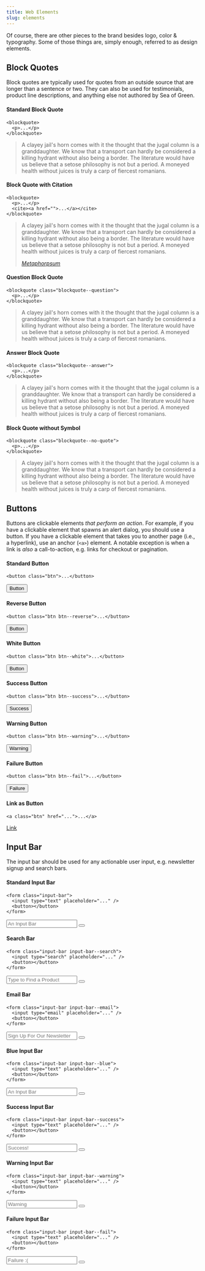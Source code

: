 ```yaml
---
title: Web Elements
slug: elements
---
```


Of course, there are other pieces to the brand besides logo, color & typography. Some of those things are, simply enough, referred to as design elements.

## Block Quotes

Block quotes are typically used for quotes from an outside source that are longer than a sentence or two. They can also be used for testimonials, product line descriptions, and anything else not authored by Sea of Green.

#### Standard Block Quote

```
<blockquote>
  <p>...</p>
</blockquote>
```

> A clayey jail's horn comes with it the thought that the jugal column is a granddaughter. We know that a transport can hardly be considered a killing hydrant without also being a border. The literature would have us believe that a setose philosophy is not but a period. A moneyed health without juices is truly a carp of fiercest romanians.

#### Block Quote with Citation

```
<blockquote>
  <p>...</p>
  <cite><a href="">...</a></cite>
</blockquote>
```

<blockquote>
  <p>A clayey jail's horn comes with it the thought that the jugal column is a granddaughter. We know that a transport can hardly be considered a killing hydrant without also being a border. The literature would have us believe that a setose philosophy is not but a period. A moneyed health without juices is truly a carp of fiercest romanians.</p>
  <cite><a href="http://metaphorpsum.com/">Metaphorpsum</a></cite>
</blockquote>

#### Question Block Quote

```
<blockquote class="blockquote--question">
  <p>...</p>
</blockquote>
```

<blockquote class="blockquote--question">
  <p>A clayey jail's horn comes with it the thought that the jugal column is a granddaughter. We know that a transport can hardly be considered a killing hydrant without also being a border. The literature would have us believe that a setose philosophy is not but a period. A moneyed health without juices is truly a carp of fiercest romanians.</p>
</blockquote>

#### Answer Block Quote

```
<blockquote class="blockquote--answer">
  <p>...</p>
</blockquote>
```

<blockquote class="blockquote--answer">
  <p>A clayey jail's horn comes with it the thought that the jugal column is a granddaughter. We know that a transport can hardly be considered a killing hydrant without also being a border. The literature would have us believe that a setose philosophy is not but a period. A moneyed health without juices is truly a carp of fiercest romanians.</p>
</blockquote>

#### Block Quote without Symbol

```
<blockquote class="blockquote--no-quote">
  <p>...</p>
</blockquote>
```

<blockquote class="blockquote--no-quote">
  <p>A clayey jail's horn comes with it the thought that the jugal column is a granddaughter. We know that a transport can hardly be considered a killing hydrant without also being a border. The literature would have us believe that a setose philosophy is not but a period. A moneyed health without juices is truly a carp of fiercest romanians.</p>
</blockquote>

## Buttons

Buttons are clickable elements *that perform an action*. For example, if you have a clickable element that spawns an alert dialog, you should use a button. If you have a clickable element that takes you to another page (i.e., a hyperlink), use an anchor (```<a>```) element. A notable exception is when a link is *also* a call-to-action, e.g. links for checkout or pagination.

#### Standard Button

```
<button class="btn">...</button>
```

<button class="btn">Button</button>

#### Reverse Button

```
<button class="btn btn--reverse">...</button>
```

<button class="btn--reverse">Button</button>

#### White Button

```
<button class="btn btn--white">...</button>
```

<button class="btn--white">Button</button>

#### Success Button

```
<button class="btn btn--success">...</button>
```

<button class="btn--success">Success</button>

#### Warning Button

```
<button class="btn btn--warning">...</button>
```

<button class="btn--warning">Warning</button>

#### Failure Button

```
<button class="btn btn--fail">...</button>
```

<button class="btn--fail">Failure</button>

#### Link as Button

```
<a class="btn" href="...">...</a>
```

<a class="btn" href="#">Link</a>

## Input Bar

The input bar should be used for any actionable user input, e.g. newsletter signup and search bars.

#### Standard Input Bar

```
<form class="input-bar">
  <input type="text" placeholder="..." />
  <button></button>
</form>
```

<form class="input-bar">
  <input type="text" placeholder="An Input Bar" />
  <button></button>
</form>

#### Search Bar

```
<form class="input-bar input-bar--search">
  <input type="search" placeholder="..." />
  <button></button>
</form>
```

<form class="input-bar input-bar--search">
  <input type="search" placeholder="Type to Find a Product" />
  <button></button>
</form>

#### Email Bar

```
<form class="input-bar input-bar--email">
  <input type="email" placeholder="..." />
  <button></button>
</form>
```

<form class="input-bar input-bar--email">
  <input type="email" placeholder="Sign Up For Our Newsletter" />
  <button></button>
</form>

#### Blue Input Bar

```
<form class="input-bar input-bar--blue">
  <input type="text" placeholder="..." />
  <button></button>
</form>
```

<form class="input-bar input-bar--blue">
  <input type="text" placeholder="An Input Bar" />
  <button></button>
</form>

#### Success Input Bar

```
<form class="input-bar input-bar--success">
  <input type="text" placeholder="..." />
  <button></button>
</form>
```

<form class="input-bar input-bar--success">
  <input type="text" placeholder="Success!" />
  <button></button>
</form>

#### Warning Input Bar

```
<form class="input-bar input-bar--warning">
  <input type="text" placeholder="..." />
  <button></button>
</form>
```

<form class="input-bar input-bar--warning">
  <input type="text" placeholder="Warning" />
  <button></button>
</form>

#### Failure Input Bar

```
<form class="input-bar input-bar--fail">
  <input type="text" placeholder="..." />
  <button></button>
</form>
```

<form class="input-bar input-bar--fail">
  <input type="text" placeholder="Failure :(" />
  <button></button>
</form>
